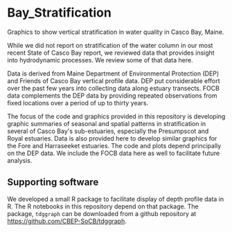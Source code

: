 # Bay_Stratification
Graphics to show vertical stratification in water quality in Casco Bay, Maine.

While we did not report on stratification of the water column in our most recent
State of Casco Bay report, we reviewed data that provides insight into
hydrodynamic processes.  We review some of that data here.

Data is derived from Maine Department of Environmental Protection (DEP) and
Friends of Casco Bay vertical profile data. DEP put considerable effort over the
past few years into collecting data along estuary transects.  FOCB data
complements the DEP data by providing repeated observations from fixed locations
over a period of up to thirty years.

The focus of the code and graphics provided in this repository is developing
graphic summaries of seasonal and spatial patterns in stratification in several
of Casco Bay's sub-estuaries, especially the  Presumpscot and Royal estuaries.
Data is also provided here to develop similar graphics for the Fore and
Harraseeket estuaries.  The code and plots depend principally on the DEP data.
We include the FOCB data here as well to facilitate future analysis.

## Supporting software
We developed a small R package to facilitate display of depth profile data in R.
The R notebooks in this repository depend on that package. The package,
`tdggraph` can be downloaded from a github repository at
https://github.com/CBEP-SoCB/tdggraph.
